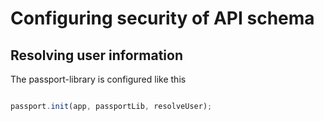 # Configuring security of API schema

## Resolving user information

The passport-library is configured like this

```javascript

passport.init(app, passportLib, resolveUser);

```